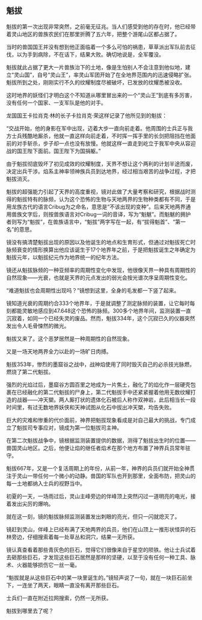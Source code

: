 ## 魁拔

魁拔的第一次出现非常突然，之前毫无征兆。当人们感受到他的存在时，他已经带着灵山地区的兽族农民们在那里折腾了五六年，把整个游尾山区都占据了。

当时的兽国国王并没有想到他正面临着一个多么可怕的祸患，草草派出军队前去征伐，以为手到病除，不在话下，结果大败。确切地说是，全军覆没。

魁拔就此占据了更大一片兽族治下的土地，像是生怕别人不会注意到他似地，建立“灵山国”，自号“灵山王”，率灵山军团开始了在全地界范围内的迅速侵略扩张。魁拔所到之处，刚刚实行不久的纹耀制度尽被破坏，已发放的纹耀悉被没收。

这时地界的妖怪们才明白这个不知道从哪里冒出来的一个“灵山王”到底有多厉害，没有任何一个国家、一支军队是他的对手。

龙国国王卡拉肖克·林的长子卡拉肖克·荣这样记录了他所见到的魁拔：

“交战开始，他的身影在军中出现，迈着大步一直向前走着。他周围的士兵正与我方士兵残酷地厮杀，他就一直这样向前走着，不时挥一挥手里的长剑把阻挡在他面前的对手斩杀，步子却一点也没有放慢。他就这样一直走到屹立于我军中央从容迎战的国王陛下面前。国王陛下为国捐躯。”

由于魁拔彻底毁坏了初见成效的纹耀制度，天界不想让这个两利的计划半途而废，决定出兵干涉。焰系主神率领神族兵员到达地界，经过相当艰苦的战争过程，才把魁拔消灭。

魁拔的超强能力引起了天界的高度重视，镜对此做了大量考察和研究，根据战时测得的魁拔特有的脉频，认为这个恐怖的生物与天地两界的生物种类都有不同，于是用龙族古代的语言Cribug为之命名，意思是“不该出现的变种”。后来天地两界通用兽族文字后，则按兽族语言对Cribug一词的音译，写为“魁魃”。而魁魃的拥护者则写为“魁拔”，在兽族语言中，“魁拔”两字写在一起，有“拔得魁首”、“第一名”的意思。

镜没有搞清楚魁拔出现的原因以及他诞生的地点和生育形式，但通过对魁拔死亡时脉频衰变的情形换算出他应该诞生于17个地界年之前，于是把魁拔诞生之年确定为魁拔元年，以魁拔纪元作为地界统一的纪年方法。

镜还从魁拔脉频的一种亚频率的周期性变化中发现，他很像天界一种具有周期性的自然现象——光衰，也就是天界的元点发出的弱光会按光谱次序呈周期性变化。

“难道魁拔也会周期性出现吗？”镜想到这里，全身的毛发都一下竖了起来。

镜知道光衰的周期约合333个地界年，于是就调整了测定脉频的装置，让它每时每刻都能灵敏地感应到47.648这个恐怖的脉频。300多个地界年间，监测装置一直沉寂着，如同一个已经失灵的废品。然而，魁拔334年，这个沉寂已久的仪器突然发出令人毛骨悚然的微光。

魁拔又来了。这个恶梦居然是一种周期性的自然现象。

又是一场天地两界全力以赴的一场旷日肉搏。

魁拔353年，惨烈的墨窟谷之战中，战神焰使用了同时毁灭自己的必杀技光脉燃，燃烧了第二代魁拔。

强烈的光焰过后，墨窟谷方圆百里之地成为一片焦土，融化了的焰化作一层硬壳包裹在已经融化的第二代魁拔的尸身上，第二代魁拔手中还紧紧握着他用无数纹耀打造的战器——冲天槊。两人厮打状的遗体化石被后人称作双神岩，此后相当长一段时间里，有过无数地界妖侠和天神试图从化石中拔出冲天槊，均告失败。

巨大的灾难和惨重的代价面前，神界把魁拔现象看成是对自己最大的挑战，专门成立了魁拔司专事应对，镜成为第一位魁拔司主神。

在第二次魁拔战争中，镜根据监测装置提供的数据，测得了魁拔出生时的位置——兽国灵山地区。之后，他便让焰的继任者焰术在那个地方布置了神界兵员常年驻守。

魁拔667年，又是一个复活周期上的年份，从前一年，神界的兵员们就开始全神贯注于灵山一带任何一个微小的动静。兽国的军队也开到那里，全面布防，把灵山的每一土地都纳入士兵的视野当中。

初夏的一天，一场雨过后，灵山主峰旁边的伴峰顶上突然闪过一道明亮的电光，接着发出尖厉的爆响。

就在这一刻，镜的魁拔脉频监测装置发出刺眼的亮光，但只一闪就熄灭了。

镜赶到灵山，伴峰上已经布满了天地两界的兵员，他们在山顶上一推形状怪异的石林旁边，仔细搜索着每一处草丛和洞穴，结果一无所获。

镜认真查看着那些青灰色的巨石，觉得它们很像来自于星空的陨铁。他让士兵试着去砸那些巨石，才发现这些巨石居然是那样的坚硬，以至于没有任何一种工具、脉术、火器能够损伤它一丝一毫。

“魁拔就是从这些巨石中的某一块里诞生的。”镜轻声说了一句，就在一块巨石前坐下，一连坐了两天，眼睛一直没有离开那些巨石。

士兵们一直在附近拉网搜索，仍然一无所获。

魁拔到哪里去了呢？